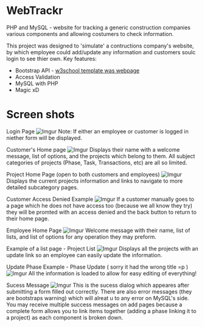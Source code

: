 # WebTrackr
PHP and MySQL - website for tracking a generic construction companies various components and allowing costumers to check information.

This project was designed to 'simulate' a contructions company's website, by which employee could add/update any information and customers soulc login to see thier own. Key features:
  - Bootstrap API - [w3school template was webpage](https://www.w3schools.com/bootstrap/bootstrap_templates.asp)
  - Access Validation
  - MySQL with PHP
  - Magic xD

# Screen shots
Login Page
![Imgur](http://i.imgur.com/QjsakNf.jpg?1)
Note: If either an employee or customer is logged in niether form will be displayed.

Customer's Home page
![Imgur](http://i.imgur.com/m5qQibE.jpg?1)
Displays their name with a welcome message, list of options, and the projects which belong to them. All subject categories of projects (Phase, Task, Transactions, etc) are all so limited.

Project Home Page (open to both customers and employees)
![Imgur](http://i.imgur.com/lwqLLVw.jpg?1)
Displays the current projects information and links to navigate to more detailed subcategory pages.

Customer Access Denied Example
![Imgur](http://i.imgur.com/9yYveCU.jpg?1)
If a customer manually goes to a page which he does not have access too (because we all know they try) they will be promted with an access denied and the back button to return to their home page.

Employee Home Page
![Imgur](http://i.imgur.com/ox18Yua.jpg?1)
Welcome message with their name, list of lists, and list of options for any operation they may preform.

Example of a list page - Project List
![Imgur](http://i.imgur.com/gPBDRhJ.jpg?1)
Displays all the projects with an update link so an employee can easily update the information.

Update Phase Example - Phase Update ( sorry it had the wrong title =p )
![Imgur](http://i.imgur.com/tcjlANk.jpg?1)
All the information is loaded to allow for easy editing of everything!

Sucess Message
![Imgur](http://i.imgur.com/TCnaEHR.jpg?1)
This is the sucess dialog which appeares after submitting a form filled out correctly. There are also error messages (they are bootstraps warning) which will alreat u to any error on MySQL's side. You may receive multiple success messages on add pages because a complete form allows you to link items together (adding a phase linking it to a project) as each component is broken down.
